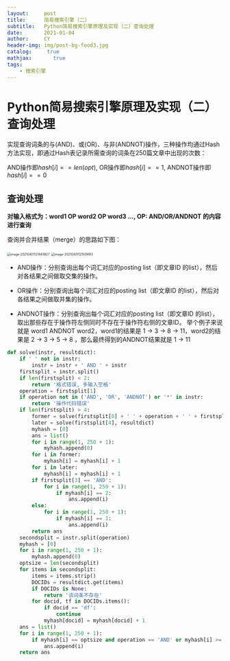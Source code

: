 ```yaml
---
layout:     post
title:      简易搜索引擎（二）
subtitle:   Python简易搜索引擎原理及实现（二）查询处理
date:       2021-01-04
author:     CY
header-img: img/post-bg-food3.jpg
catalog: 	 true
mathjax:       true
tags:
	- 搜索引擎
---
```




# Python简易搜索引擎原理及实现（二）查询处理

实现查询词条的与(AND)、或(OR)、与非(ANDNOT)操作，三种操作均通过Hash方法实现，即通过Hash表记录所需查询的词条在250篇文章中出现的次数：

AND操作即$hash[i] == len(opt)$, OR操作即$hash[i] == 1$, ANDNOT操作即$hash[i] == 0$ 

## 查询处理

**对输入格式为：word1 OP word2 OP word3 …, OP: AND/OR/ANDNOT 的内容进行查询**

查询并合并结果（merge）的思路如下图：

<img src="https://tva1.sinaimg.cn/large/008eGmZEly1gp44drb8kpj30vk0jogu2.jpg" alt="image-20210401121445827" style="zoom:50%;" />

<img src="/Users/cherry/Library/Application Support/typora-user-images/image-20210401121509183.png" alt="image-20210401121509183" style="zoom:50%;" />

- AND操作：分别查询出每个词汇对应的posting list（即文章ID 的list），然后对各结果之间做取交集的操作。

- OR操作：分别查询出每个词汇对应的posting list（即文章ID 的list），然后对各结果之间做取并集的操作。

- ANDNOT操作：分别查询出每个词汇对应的posting list（即文章ID 的list），取出那些存在于操作符左侧同时不存在于操作符右侧的文章ID。
  举个例子来说就是 word1 ANDNOT word2，word1的结果是 1 -> 3 -> 8 -> 11，word2的结果是 2 -> 3 -> 5 -> 8 ，那么最终得到的ANDNOT结果就是 1 -> 11



```python
def solve(instr, resultdict):
    if ' ' not in instr:
        instr = instr + ' AND ' + instr
    firstsplit = instr.split()
    if len(firstsplit) < 2:
        return '格式错误, 多输入空格'
    operation = firstsplit[1]
    if operation not in ('AND', 'OR', 'ANDNOT') or '*' in instr:
        return '操作代码错误'
    if len(firstsplit) > 4:
        former = solve(firstsplit[0] + ' ' + operation + ' ' + firstsplit[2], resultdict)
        later = solve(firstsplit[4], resultdict)
        myhash = [0]
        ans = list()
        for i in range(1, 250 + 1):
            myhash.append(0)
        for i in former:
            myhash[i] = myhash[i] + 1
        for i in later:
            myhash[i] = myhash[i] + 1
        if firstsplit[3] == 'AND':
            for i in range(1, 250 + 1):
                if myhash[i] == 2:
                    ans.append(i)
        else:
            for i in range(1, 250 + 1):
                if myhash[i] == 1:
                    ans.append(i)
        return ans
    secondsplit = instr.split(operation)
    myhash = [0]
    for i in range(1, 250 + 1):
        myhash.append(0)
    optsize = len(secondsplit)
    for items in secondsplit:
        items = items.strip()
        DOCIDs = resultdict.get(items)
        if DOCIDs is None:
            return '该词条不存在'
        for docid, tf in DOCIDs.items():
            if docid == 'df':
                continue
            myhash[docid] = myhash[docid] + 1
    ans = list()
    for i in range(1, 250 + 1):
        if myhash[i] == optsize and operation == 'AND' or myhash[i] >= 1 and operation == 'OR' or operation == 'ANDNOT' and myhash[i]==0:
            ans.append(i)
    return ans
```

